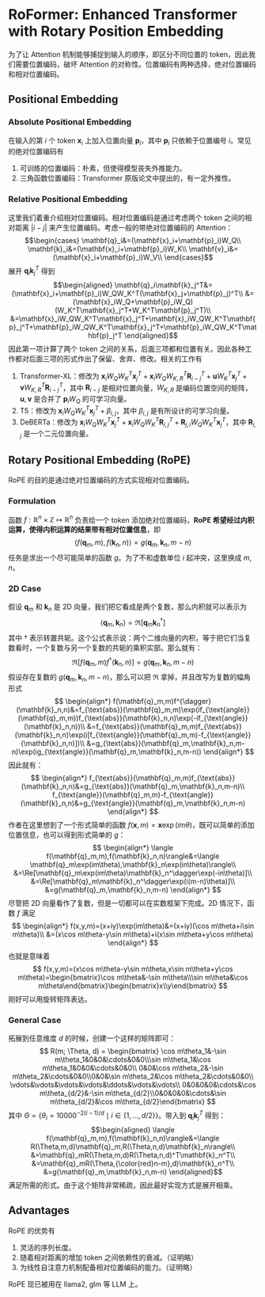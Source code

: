 # RoFormer: Enhanced Transformer with Rotary Position Embedding

为了让 Attention 机制能够捕捉到输入的顺序，即区分不同位置的 token，因此我们需要位置编码，破坏 Attention 的对称性。位置编码有两种选择，绝对位置编码和相对位置编码。

## Positional Embedding

### Absolute Positional Embedding

在输入的第 $i$ 个 token $\mathbf{x}_{i}$ 上加入位置向量 $\mathbf{p}_{i}$，其中 $\mathbf{p}_{i}$ 只依赖于位置编号 $i$。常见的绝对位置编码有
1. 可训练的位置编码：朴素，但使得模型丧失外推能力。
2. 三角函数位置编码：Transformer 原版论文中提出的，有一定外推性。

### Relative Positional Embedding

这里我们着重介绍相对位置编码。相对位置编码是通过考虑两个 token 之间的相对距离 $|i-j|$ 来产生位置编码。考虑一般的带绝对位置编码的 Attention：
$$\begin{cases}
\mathbf{q}_i&=(\mathbf{x}_i+\mathbf{p}_i)W_Q\\
\mathbf{k}_i&=(\mathbf{x}_i+\mathbf{p}_i)W_K\\
\mathbf{v}_i&=(\mathbf{x}_i+\mathbf{p}_i)W_V\\
\end{cases}$$
展开 $\mathbf{q}_i\mathbf{k}_j^T$ 得到
$$\begin{aligned}
\mathbf{q}_i\mathbf{k}_j^T&=(\mathbf{x}_i+\mathbf{p}_i)W_QW_K^T(\mathbf{x}_j+\mathbf{p}_j)^T\\
&=(\mathbf{x}_iW_Q+\mathbf{p}_iW_Q)(W_K^T\mathbf{x}_j^T+W_K^T\mathbf{p}_j^T)\\
&=\mathbf{x}_iW_QW_K^T\mathbf{x}_j^T+\mathbf{x}_iW_QW_K^T\mathbf{p}_j^T+\mathbf{p}_iW_QW_K^T\mathbf{x}_j^T+\mathbf{p}_iW_QW_K^T\mathbf{p}_j^T
\end{aligned}$$
因此第一项计算了两个 token 之间的关系，后面三项都和位置有关。因此各种工作都对后面三项的形式作出了保留、舍弃、修改。相关的工作有
1. Transformer-XL：修改为 $\mathbf{x}_iW_QW_K^T\mathbf{x}_j^T+\mathbf{x}_iW_QW_{K,R}^T\mathbf{R}_{i-j}^T+\mathbf{u}W_K^T\mathbf{x}_j^T+\mathbf{v}W_{K,R}^T\mathbf{R}_{i-j}^T$，其中 $\mathbf{R}_{i-j}$ 是相对位置向量，$W_{K,R}$ 是编码位置空间的矩阵，$\mathbf{u},\mathbf{v}$ 是合并了 $\mathbf{p}_iW_Q$ 的可学习向量。
2. T5：修改为 $\mathbf{x}_iW_QW_K^T\mathbf{x}_j^T+\beta_{i,j}$，其中 $\beta_{i,j}$ 是有所设计的可学习向量。
3. DeBERTa：修改为 $\mathbf{x}_iW_QW_K^T\mathbf{x}_j^T+\mathbf{x}_iW_QW_K^T\mathbf{R}_{i,j}^T+\mathbf{R}_{j,i}W_QW_K^T\mathbf{x}_j^T$，其中 $\mathbf{R}_{i,j}$ 是一个二元位置向量。

## Rotary Positional Embedding (RoPE)

RoPE 的目的是通过绝对位置编码的方式实现相对位置编码。

### Formulation

函数 $f:\mathbb{R}^{n}\times\mathbb{Z}\mapsto\mathbb{R}^{n}$ 负责给一个 token 添加绝对位置编码，**RoPE 希望经过内积运算，使得内积运算的结果带有相对位置信息**，即
$$
\langle f(\mathbf{q}_m,m),f(\mathbf{k}_n,n)\rangle=g(\mathbf{q}_m,\mathbf{k}_n,m-n)
$$
任务是求出一个尽可能简单的函数 $g$。为了不和虚数单位 $i$ 起冲突，这里换成 $m,n$。

### 2D Case

假设 $\mathbf{q}_m$ 和 $\mathbf{k}_n$ 是 2D 向量，我们把它看成是两个复数，那么内积就可以表示为
$$
\langle\mathbf{q}_m,\mathbf{k}_n\rangle=\Re[\mathbf{q}_m\mathbf{k}_n^\dagger]
$$
其中 $\dagger$ 表示转置共轭。这个公式表示说：两个二维向量的内积，等于把它们当复数看时，一个复数与另一个复数的共轭的乘积实部。那么就有：
$$
\mathfrak{R}[f(\mathbf{q}_m,m)f^{\dagger}(\mathbf{k}_n,n)]=g(\mathbf{q}_m,\mathbf{k}_n,m-n)
$$
假设存在复数的 $g(\mathbf{q}_m,\mathbf{k}_n,m-n)$，那么可以把 $\mathfrak{R}$ 拿掉，并且改写为复数的幅角形式
$$
\begin{align*}
f(\mathbf{q}_m,m)f^{\dagger}(\mathbf{k}_n,n)&=f_{\text{abs}}(\mathbf{q}_m,m)\exp(if_{\text{angle}}(\mathbf{q}_m,m))f_{\text{abs}}(\mathbf{k}_n,n)\exp(-if_{\text{angle}}(\mathbf{k}_n,n))\\
&=f_{\text{abs}}(\mathbf{q}_m,m)f_{\text{abs}}(\mathbf{k}_n,n)\exp(i[f_{\text{angle}}(\mathbf{q}_m,m)-f_{\text{angle}}(\mathbf{k}_n,n)])\\
&=g_{\text{abs}}(\mathbf{q}_m,\mathbf{k}_n,m-n)\exp(ig_{\text{angle}}(\mathbf{q}_m,\mathbf{k}_n,m-n))
\end{align*}
$$
因此就有：
$$
\begin{align*}
f_{\text{abs}}(\mathbf{q}_m,m)f_{\text{abs}}(\mathbf{k}_n,n)&=g_{\text{abs}}(\mathbf{q}_m,\mathbf{k}_n,m-n)\\
f_{\text{angle}}(\mathbf{q}_m,m)-f_{\text{angle}}(\mathbf{k}_n,n)&=g_{\text{angle}}(\mathbf{q}_m,\mathbf{k}_n,m-n)
\end{align*}
$$
作者在这里想到了一个形式简单的函数 $f(\mathbf{x},m)=\mathbf{x}\exp(im\theta)$，既可以简单的添加位置信息，也可以得到形式简单的 $g$：
$$
\begin{align*}
\langle f(\mathbf{q}_m,m),f(\mathbf{k}_n,n)\rangle&=\langle \mathbf{q}_m\exp(im\theta),\mathbf{k}_n\exp(in\theta)\rangle\\
&=\Re[\mathbf{q}_m\exp(im\theta)\mathbf{k}_n^\dagger\exp(-in\theta)]\\
&=\Re[\mathbf{q}_m\mathbf{k}_n^\dagger\exp(i(m-n)\theta)]\\
&=g(\mathbf{q}_m,\mathbf{k}_n,m-n)
\end{align*}
$$
尽管把 2D 向量看作了复数，但是一切都可以在实数框架下完成。2D 情况下，函数 $f$ 满足
$$
\begin{align*}
f(x,y,m)=(x+iy)\exp(im\theta)&=(x+iy)(\cos m\theta+i\sin m\theta)\\
&=(x\cos m\theta-y\sin m\theta)+i(x\sin m\theta+y\cos m\theta)
\end{align*}
$$
也就是意味着
$$
f(x,y,m)=(x\cos m\theta-y\sin m\theta,x\sin m\theta+y\cos m\theta)=\begin{bmatrix}\cos m\theta&-\sin m\theta\\\sin m\theta&\cos m\theta\end{bmatrix}\begin{bmatrix}x\\y\end{bmatrix}
$$
刚好可以用旋转矩阵表达。

### General Case

拓展到任意维度 $d$ 的时候，创建一个这样的矩阵即可：
$$
R(m; \Theta, d) = \begin{bmatrix}
\cos m\theta_1&-\sin m\theta_1&0&0&\cdots&0&0\\\sin m\theta_1&\cos m\theta_1&0&0&\cdots&0&0\\
0&0&\cos m\theta_2&-\sin m\theta_2&\cdots&0&0\\0&0&\sin m\theta_2&\cos m\theta_2&\cdots&0&0\\
\vdots&\vdots&\vdots&\vdots&\ddots&\vdots&\vdots\\
0&0&0&0&\cdots&\cos m\theta_{d/2}&-\sin m\theta_{d/2}\\0&0&0&0&\cdots&\sin m\theta_{d/2}&\cos m\theta_{d/2}\end{bmatrix}
$$
其中 $\Theta=\{\theta_i=10000^{-2(i-1)/d}\mid i\in\{1,\dots,d/2\}\}$。带入到 $\mathbf{q}_i\mathbf{k}_j^T$ 得到：
$$\begin{aligned} \langle f(\mathbf{q}_m,m),f(\mathbf{k}_n,n)\rangle&=\langle R(\Theta,m,d)\mathbf{q}_m,R(\Theta,n,d)\mathbf{k}_n\rangle\\ &=\mathbf{q}_mR(\Theta,m,d)R(\Theta,n,d)^T\mathbf{k}_n^T\\ &=\mathbf{q}_mR(\Theta,{\color{red}n-m},d)\mathbf{k}_n^T\\ &=g(\mathbf{q}_m,\mathbf{k}_n,m-n) \end{aligned}$$
满足所需的形式。由于这个矩阵非常稀疏，因此最好实现方式是展开相乘。

## Advantages

RoPE 的优势有

1. 灵活的序列长度。
2. 随着相对距离的增加 token 之间依赖性的衰减。（证明略）
3. 为线性自注意力机制配备相对位置编码的能力。（证明略）

RoPE 现已被用在 llama2, glm 等 LLM 上。